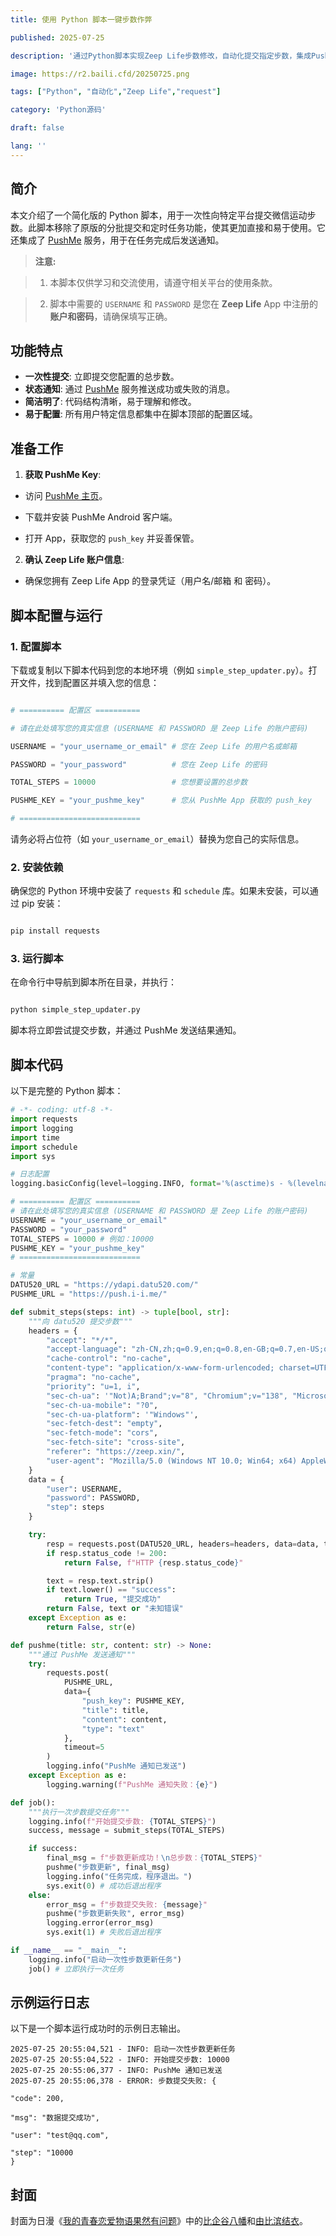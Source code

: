 ```yaml
---
title: 使用 Python 脚本一键步数作弊

published: 2025-07-25

description: '通过Python脚本实现Zeep Life步数修改，自动化提交指定步数，集成PushMe通知功能'

image: https://r2.baili.cfd/20250725.png

tags: ["Python", "自动化","Zeep Life","request"]

category: 'Python源码'

draft: false 

lang: ''
---
```

## 简介

本文介绍了一个简化版的 Python 脚本，用于一次性向特定平台提交微信运动步数。此脚本移除了原版的分批提交和定时任务功能，使其更加直接和易于使用。它还集成了 [PushMe](https://push.i-i.me/) 服务，用于在任务完成后发送通知。

> **注意:**

> 1. 本脚本仅供学习和交流使用，请遵守相关平台的使用条款。

> 2. 脚本中需要的 `USERNAME` 和 `PASSWORD` 是您在 **Zeep Life** App 中注册的**账户和密码**，请确保填写正确。

## 功能特点

* **一次性提交**: 立即提交您配置的总步数。
* **状态通知**: 通过 [PushMe](https://push.i-i.me/) 服务推送成功或失败的消息。
* **简洁明了**: 代码结构清晰，易于理解和修改。
* **易于配置**: 所有用户特定信息都集中在脚本顶部的配置区域。

## 准备工作

1. **获取 PushMe Key**:


*   访问 [PushMe 主页](https://push.i-i.me/)。



*   下载并安装 PushMe Android 客户端。



*   打开 App，获取您的 `push_key` 并妥善保管。


2. **确认 Zeep Life 账户信息**:


*   确保您拥有 Zeep Life App 的登录凭证（用户名/邮箱 和 密码）。


## 脚本配置与运行

### 1. 配置脚本

下载或复制以下脚本代码到您的本地环境（例如 `simple_step_updater.py`）。打开文件，找到配置区并填入您的信息：

```python

# ========== 配置区 ==========

# 请在此处填写您的真实信息 (USERNAME 和 PASSWORD 是 Zeep Life 的账户密码)

USERNAME = "your_username_or_email" # 您在 Zeep Life 的用户名或邮箱

PASSWORD = "your_password"          # 您在 Zeep Life 的密码

TOTAL_STEPS = 10000                 # 您想要设置的总步数

PUSHME_KEY = "your_pushme_key"      # 您从 PushMe App 获取的 push_key

# ===========================

```

请务必将占位符（如 `your_username_or_email`）替换为您自己的实际信息。

### 2. 安装依赖

确保您的 Python 环境中安装了 `requests` 和 `schedule` 库。如果未安装，可以通过 pip 安装：

```bash

pip install requests

```

### 3. 运行脚本

在命令行中导航到脚本所在目录，并执行：

```bash

python simple_step_updater.py

```

脚本将立即尝试提交步数，并通过 PushMe 发送结果通知。

## 脚本代码

以下是完整的 Python 脚本：
```python
# -*- coding: utf-8 -*-
import requests
import logging
import time
import schedule
import sys

# 日志配置
logging.basicConfig(level=logging.INFO, format='%(asctime)s - %(levelname)s: %(message)s')

# ========== 配置区 ==========
# 请在此处填写您的真实信息 (USERNAME 和 PASSWORD 是 Zeep Life 的账户密码)
USERNAME = "your_username_or_email"
PASSWORD = "your_password"
TOTAL_STEPS = 10000 # 例如：10000
PUSHME_KEY = "your_pushme_key"
# ===========================

# 常量
DATU520_URL = "https://ydapi.datu520.com/"
PUSHME_URL = "https://push.i-i.me/"

def submit_steps(steps: int) -> tuple[bool, str]:
    """向 datu520 提交步数"""
    headers = {
        "accept": "*/*",
        "accept-language": "zh-CN,zh;q=0.9,en;q=0.8,en-GB;q=0.7,en-US;q=0.6",
        "cache-control": "no-cache",
        "content-type": "application/x-www-form-urlencoded; charset=UTF-8",
        "pragma": "no-cache",
        "priority": "u=1, i",
        "sec-ch-ua": '"Not)A;Brand";v="8", "Chromium";v="138", "Microsoft Edge";v="138"',
        "sec-ch-ua-mobile": "?0",
        "sec-ch-ua-platform": '"Windows"',
        "sec-fetch-dest": "empty",
        "sec-fetch-mode": "cors",
        "sec-fetch-site": "cross-site",
        "referer": "https://zeep.xin/",
        "user-agent": "Mozilla/5.0 (Windows NT 10.0; Win64; x64) AppleWebKit/537.36 (KHTML, like Gecko) Chrome/138.0.0.0 Safari/537.36 Edg/138.0.0.0"
    }
    data = {
        "user": USERNAME,
        "password": PASSWORD,
        "step": steps
    }

    try:
        resp = requests.post(DATU520_URL, headers=headers, data=data, timeout=10)
        if resp.status_code != 200:
            return False, f"HTTP {resp.status_code}"

        text = resp.text.strip()
        if text.lower() == "success":
            return True, "提交成功"
        return False, text or "未知错误"
    except Exception as e:
        return False, str(e)

def pushme(title: str, content: str) -> None:
    """通过 PushMe 发送通知"""
    try:
        requests.post(
            PUSHME_URL,
            data={
                "push_key": PUSHME_KEY,
                "title": title,
                "content": content,
                "type": "text"
            },
            timeout=5
        )
        logging.info("PushMe 通知已发送")
    except Exception as e:
        logging.warning(f"PushMe 通知失败：{e}")

def job():
    """执行一次步数提交任务"""
    logging.info(f"开始提交步数: {TOTAL_STEPS}")
    success, message = submit_steps(TOTAL_STEPS)

    if success:
        final_msg = f"步数更新成功！\n总步数：{TOTAL_STEPS}"
        pushme("步数更新", final_msg)
        logging.info("任务完成，程序退出。")
        sys.exit(0) # 成功后退出程序
    else:
        error_msg = f"步数提交失败: {message}"
        pushme("步数更新失败", error_msg)
        logging.error(error_msg)
        sys.exit(1) # 失败后退出程序

if __name__ == "__main__":
    logging.info("启动一次性步数更新任务")
    job() # 立即执行一次任务
```
## 示例运行日志

以下是一个脚本运行成功时的示例日志输出。

```
2025-07-25 20:55:04,521 - INFO: 启动一次性步数更新任务
2025-07-25 20:55:04,522 - INFO: 开始提交步数: 10000
2025-07-25 20:55:06,377 - INFO: PushMe 通知已发送
2025-07-25 20:55:06,378 - ERROR: 步数提交失败: {

"code": 200,

"msg": "数据提交成功",

"user": "test@qq.com",

"step": "10000
}
```
## 封面
封面为日漫《[我的青春恋爱物语果然有问题](https://zh.moegirl.org.cn/%E6%88%91%E7%9A%84%E9%9D%92%E6%98%A5%E6%81%8B%E7%88%B1%E7%89%A9%E8%AF%AD%E6%9E%9C%E7%84%B6%E6%9C%89%E9%97%AE%E9%A2%98)》中的[比企谷八幡](https://zh.moegirl.org.cn/%E6%AF%94%E4%BC%81%E8%B0%B7%E5%85%AB%E5%B9%A1)和[由比滨结衣](https://zh.moegirl.org.cn/%E7%94%B1%E6%AF%94%E6%BB%A8%E7%BB%93%E8%A1%A3)。